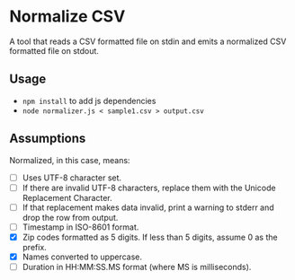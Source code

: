 # Normalize CSV
 A tool that reads a CSV formatted file on stdin and emits a normalized CSV formatted file on stdout. 

## Usage

- `npm install` to add js dependencies 
-  `node normalizer.js < sample1.csv > output.csv`

## Assumptions

Normalized, in this case, means:

- [ ] Uses UTF-8 character set. 
- [ ] If there are invalid UTF-8 characters, replace them with the Unicode Replacement Character.
- [ ] If that replacement makes data invalid, print a warning to stderr and drop the row from output.
- [ ] Timestamp in ISO-8601 format.
- [x] Zip codes formatted as 5 digits. If less than 5 digits, assume 0 as the prefix.
- [x] Names converted to uppercase. 
- [ ] Duration in HH:MM:SS.MS format (where MS is milliseconds).